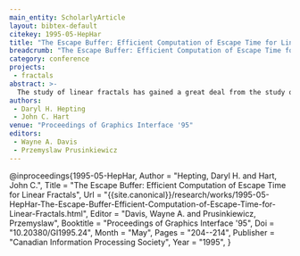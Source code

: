 ```yaml
---
main_entity: ScholarlyArticle
layout: bibtex-default
citekey: 1995-05-HepHar
title: "The Escape Buffer: Efficient Computation of Escape Time for Linear Fractals (1995)"
breadcrumb: "The Escape Buffer: Efficient Computation of Escape Time for Linear Fractals (1995)"
category: conference
projects:
 - fractals
abstract: >-
  The study of linear fractals has gained a great deal from the study quadratic fractals, despite important differences. Methods for classifying points in the complement of a fractal shape were originally developed for quadratic fractals, to provide insight into their underlying dynamics. These methods were later modified for use with linear fractals. This paper reconsiders one such classification, called escape time, and presents a new algorithm for its computation that is significantly faster and conceptually simpler. Previous methods worked backwards, by mapping pixels into classified regions, whereas the new forward algorithm uses an ``escape buffer'' to mapping classified regions onto pixels. The efficiency of the escape buffer is justified by a careful analysis of its performance on linear fractals with various properties.
authors:
 - Daryl H. Hepting
 - John C. Hart
venue: "Proceedings of Graphics Interface '95"
editors:
 - Wayne A. Davis
 - Przemyslaw Prusinkiewicz
---
```

@inproceedings{1995-05-HepHar,
	Author =  "Hepting, Daryl H. and Hart, John C.",
	Title =  "The Escape Buffer: Efficient Computation of Escape Time for Linear Fractals",
	Url = \"{{site.canonical}}/research/works/1995-05-HepHar-The-Escape-Buffer-Efficient-Computation-of-Escape-Time-for-Linear-Fractals.html\",
	Editor =  "Davis, Wayne A. and Prusinkiewicz, Przemyslaw",
	Booktitle =  "Proceedings of Graphics Interface '95",
	Doi =  "10.20380/GI1995.24",
	Month =  "May",
	Pages =  "204--214",
	Publisher =  "Canadian Information Processing Society",
	Year =  "1995",
}
